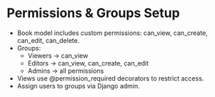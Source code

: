 # Permissions & Groups Setup

- Book model includes custom permissions: can_view, can_create, can_edit, can_delete.
- Groups:
  - Viewers → can_view
  - Editors → can_view, can_create, can_edit
  - Admins → all permissions
- Views use @permission_required decorators to restrict access.
- Assign users to groups via Django admin.
